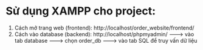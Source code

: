 # Sử dụng XAMPP cho project:
  1. Cách mở trang web (frontend): http://localhost/order_website/frontend/
  2. Cách vào database (backend): http://localhost/phpmyadmin/ ---> vào tab database ---> chọn order_db ---> vào tab SQL để truy vấn dữ liệu
